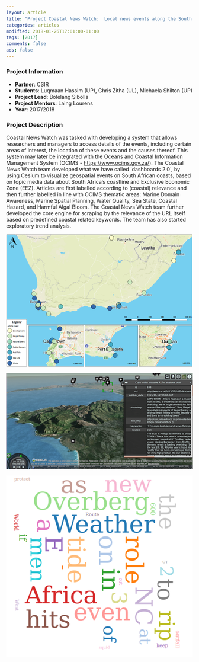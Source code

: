 ```yaml
---
layout: article
title: "Project Coastal News Watch:  Local news events along the South African Coast"
categories: articles
modified: 2018-01-26T17:01:00-01:00
tags: [2017]
comments: false
ads: false
---
```



### Project Information

* **Partner**: CSIR
* **Students**: Luqmaan Hassim (UP), Chris Zitha (UL), Michaela Shilton (UP)
* **Project Lead**: Bolelang Sibolla
* **Project Mentors**: Laing Lourens
* **Year**: 2017/2018

### Project Description

Coastal News Watch was tasked with developing a system that allows researchers and managers to access details of the events, including certain areas of interest, the location of these events and the causes thereof. This system may later be integrated with the Oceans and Coastal Information Management System (OCIMS - https://www.ocims.gov.za/). The Coastal News Watch team developed what we have called 'dashboards 2.0', by using Cesium to visualize geospatial events on South African coasts, based on topic media data about South Africa’s coastline and Exclusive Economic Zone (EEZ). Articles are first labelled according to (coastal) relevance and then further labelled in line with OCIMS thematic areas: Marine Domain Awareness, Marine Spatial Planning, Water Quality, Sea State, Coastal Hazard, and Harmful Algal Bloom. The Coastal News Watch team further developed the core engine for scraping by the relevance of the URL itself based on predefined coastal related keywords. The team has also started exploratory trend analysis.

![Dashboard](/images/map3-cnews.png)

![Dashboard](/images/dashboard-cnews.png)

![Dashboard](/images/word_cloud-cnews.png)

